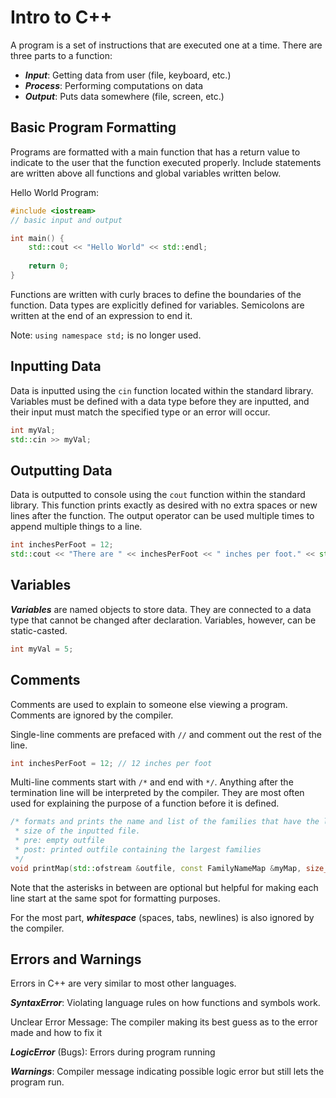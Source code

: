 # Intro to C++
A program is a set of instructions that are executed one at a time.  There are three parts to a function:

- ***Input***: Getting data from user (file, keyboard, etc.)
- ***Process***: Performing computations on data
- ***Output***: Puts data somewhere (file, screen, etc.)

## Basic Program Formatting
Programs are formatted with a main function that has a return value to indicate to the user that the function executed properly.  Include statements are written above all functions and global variables written below.

Hello World Program:
```c++
#include <iostream>
// basic input and output

int main() {
	std::cout << "Hello World" << std::endl;
	
	return 0;
}
```

Functions are written with curly braces to define the boundaries of the function.  Data types are explicitly defined for variables.  Semicolons are written at the end of an expression to end it.

Note: `using namespace std;` is no longer used.

## Inputting Data
Data is inputted using the `cin` function located within the standard library.  Variables must be defined with a data type before they are inputted, and their input must match the specified type or an error will occur.
```c++
int myVal;
std::cin >> myVal;
```

## Outputting Data
Data is outputted to console using the `cout` function within the standard library.  This function prints exactly as desired with no extra spaces or new lines after the function.  The output operator can be used multiple times to append multiple things to a line.
```c++
int inchesPerFoot = 12;
std::cout << "There are " << inchesPerFoot << " inches per foot." << std::endl;
```

## Variables
***Variables*** are named objects to store data.  They are connected to a data type that cannot be changed after declaration.  Variables, however, can be static-casted.
```c++
int myVal = 5;
```

## Comments
Comments are used to explain to someone else viewing a program.  Comments are ignored by the compiler.


Single-line comments are prefaced with `//` and comment out the rest of the line.
```c++
int inchesPerFoot = 12; // 12 inches per foot
```

Multi-line comments start with `/*` and end with `*/`.  Anything after the termination line will be interpreted by the compiler.  They are most often used for explaining the purpose of a function before it is defined.
```c++
/* formats and prints the name and list of the families that have the largest
 * size of the inputted file.
 * pre: empty outfile
 * post: printed outfile containing the largest families
 */
void printMap(std::ofstream &outfile, const FamilyNameMap &myMap, size_t largestSize);
```
Note that the asterisks in between are optional but helpful for making each line start at the same spot for formatting purposes. 

For the most part, ***whitespace*** (spaces, tabs, newlines) is also ignored by the compiler. 

## Errors and Warnings
Errors in C++ are very similar to most other languages.

***SyntaxError***: Violating language rules on how functions and symbols work.

Unclear Error Message: The compiler making its best guess as to the error made and how to fix it

***LogicError*** (Bugs): Errors during program running

***Warnings***: Compiler message indicating possible logic error but still lets the program run.